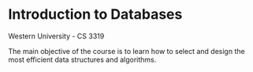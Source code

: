 # Introduction to Databases
Western University - CS 3319

The main objective of the course is to learn how to select and design the most efficient data structures and algorithms.
